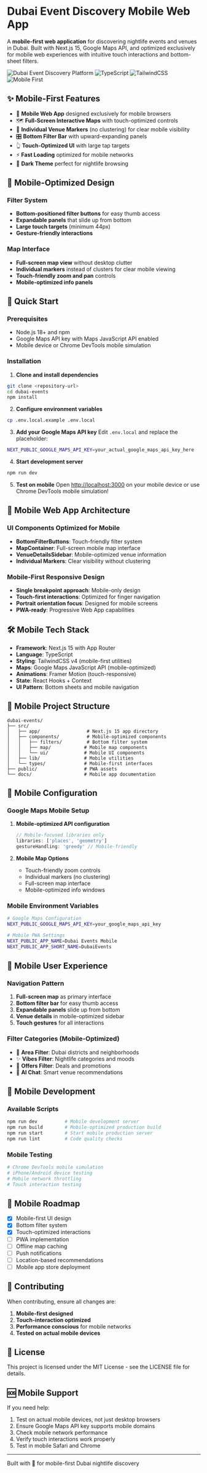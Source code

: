 # Dubai Event Discovery Mobile Web App

A **mobile-first web application** for discovering nightlife events and venues in Dubai. Built with Next.js 15, Google Maps API, and optimized exclusively for mobile web experiences with intuitive touch interactions and bottom-sheet filters.

![Dubai Event Discovery Platform](https://img.shields.io/badge/Next.js-15.5.2-black?style=for-the-badge&logo=next.js)
![TypeScript](https://img.shields.io/badge/TypeScript-5-blue?style=for-the-badge&logo=typescript)
![TailwindCSS](https://img.shields.io/badge/Tailwind-4.0-38B2AC?style=for-the-badge&logo=tailwind-css)
![Mobile First](https://img.shields.io/badge/Mobile%20First-PWA%20Ready-green?style=for-the-badge&logo=android)

## ✨ Mobile-First Features

- 📱 **Mobile Web App** designed exclusively for mobile browsers
- 🗺️ **Full-Screen Interactive Maps** with touch-optimized controls
- 📍 **Individual Venue Markers** (no clustering) for clear mobile visibility
- 🎛️ **Bottom Filter Bar** with upward-expanding panels
- 👆 **Touch-Optimized UI** with large tap targets
- ⚡ **Fast Loading** optimized for mobile networks
- 🎨 **Dark Theme** perfect for nightlife browsing

## 📱 Mobile-Optimized Design

### Filter System
- **Bottom-positioned filter buttons** for easy thumb access
- **Expandable panels** that slide up from bottom
- **Large touch targets** (minimum 44px)
- **Gesture-friendly interactions**

### Map Interface  
- **Full-screen map view** without desktop clutter
- **Individual markers** instead of clusters for clear mobile viewing
- **Touch-friendly zoom and pan** controls
- **Mobile-optimized info panels**

## 🚀 Quick Start

### Prerequisites

- Node.js 18+ and npm
- Google Maps API key with Maps JavaScript API enabled
- Mobile device or Chrome DevTools mobile simulation

### Installation

1. **Clone and install dependencies**
```bash
git clone <repository-url>
cd dubai-events
npm install
```

2. **Configure environment variables**
```bash
cp .env.local.example .env.local
```

3. **Add your Google Maps API key**
Edit `.env.local` and replace the placeholder:
```bash
NEXT_PUBLIC_GOOGLE_MAPS_API_KEY=your_actual_google_maps_api_key_here
```

4. **Start development server**
```bash
npm run dev
```

5. **Test on mobile**
Open [http://localhost:3000](http://localhost:3000) on your mobile device or use Chrome DevTools mobile simulation!

## 📱 Mobile Web App Architecture

### UI Components Optimized for Mobile
- **BottomFilterButtons**: Touch-friendly filter system
- **MapContainer**: Full-screen mobile map interface  
- **VenueDetailsSidebar**: Mobile-optimized venue information
- **Individual Markers**: Clear visibility without clustering

### Mobile-First Responsive Design
- **Single breakpoint approach**: Mobile-only design
- **Touch-first interactions**: Optimized for finger navigation
- **Portrait orientation focus**: Designed for mobile screens
- **PWA-ready**: Progressive Web App capabilities

## 🛠️ Mobile Tech Stack

- **Framework**: Next.js 15 with App Router
- **Language**: TypeScript  
- **Styling**: TailwindCSS v4 (mobile-first utilities)
- **Maps**: Google Maps JavaScript API (mobile-optimized)
- **Animations**: Framer Motion (touch-responsive)
- **State**: React Hooks + Context
- **UI Pattern**: Bottom sheets and mobile navigation

## 📁 Mobile Project Structure

```
dubai-events/
├── src/
│   ├── app/                 # Next.js 15 app directory  
│   ├── components/          # Mobile-optimized components
│   │   ├── filters/         # Bottom filter system
│   │   ├── map/            # Mobile map components
│   │   └── ui/             # Mobile UI components
│   ├── lib/                # Mobile utilities
│   └── types/              # Mobile-first interfaces
├── public/                 # PWA assets
└── docs/                   # Mobile app documentation
```

## 🔧 Mobile Configuration

### Google Maps Mobile Setup

1. **Mobile-optimized API configuration**
   ```typescript
   // Mobile-focused libraries only
   libraries: ['places', 'geometry']
   gestureHandling: 'greedy' // Mobile-friendly
   ```

2. **Mobile Map Options**
   - Touch-friendly zoom controls
   - Individual markers (no clustering)
   - Full-screen map interface
   - Mobile-optimized info windows

### Mobile Environment Variables

```bash
# Google Maps Configuration  
NEXT_PUBLIC_GOOGLE_MAPS_API_KEY=your_google_maps_api_key

# Mobile PWA Settings
NEXT_PUBLIC_APP_NAME=Dubai Events Mobile
NEXT_PUBLIC_APP_SHORT_NAME=DubaiEvents
```

## 📱 Mobile User Experience

### Navigation Pattern
1. **Full-screen map** as primary interface
2. **Bottom filter bar** for easy thumb access  
3. **Expandable panels** slide up from bottom
4. **Venue details** in mobile-optimized sidebar
5. **Touch gestures** for all interactions

### Filter Categories (Mobile-Optimized)
- 📍 **Area Filter**: Dubai districts and neighborhoods
- ✨ **Vibes Filter**: Nightlife categories and moods  
- 🎁 **Offers Filter**: Deals and promotions
- 🤖 **AI Chat**: Smart venue recommendations

## 🚧 Mobile Development

### Available Scripts

```bash
npm run dev          # Mobile development server
npm run build        # Mobile-optimized production build
npm run start        # Start mobile production server  
npm run lint         # Code quality checks
```

### Mobile Testing

```bash
# Chrome DevTools mobile simulation
# iPhone/Android device testing
# Mobile network throttling
# Touch interaction testing
```

## 📝 Mobile Roadmap

- [x] Mobile-first UI design
- [x] Bottom filter system  
- [x] Touch-optimized interactions
- [ ] PWA implementation
- [ ] Offline map caching
- [ ] Push notifications
- [ ] Location-based recommendations
- [ ] Mobile app store deployment

## 🤝 Contributing

When contributing, ensure all changes are:
1. **Mobile-first designed**
2. **Touch-interaction optimized**  
3. **Performance conscious** for mobile networks
4. **Tested on actual mobile devices**

## 📄 License

This project is licensed under the MIT License - see the LICENSE file for details.

## 🆘 Mobile Support

If you need help:
1. Test on actual mobile devices, not just desktop browsers
2. Ensure Google Maps API key supports mobile domains
3. Check mobile network performance
4. Verify touch interactions work properly
5. Test in mobile Safari and Chrome

---

Built with 📱 for mobile-first Dubai nightlife discovery